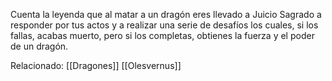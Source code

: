 Cuenta la leyenda que al matar a un dragón eres llevado a Juicio Sagrado a responder por tus actos y a realizar una serie de desafíos los cuales, si los fallas, acabas muerto, pero si los completas, obtienes la fuerza y el poder de un dragón.

Relacionado:
[[Dragones]]
[[Olesvernus]]